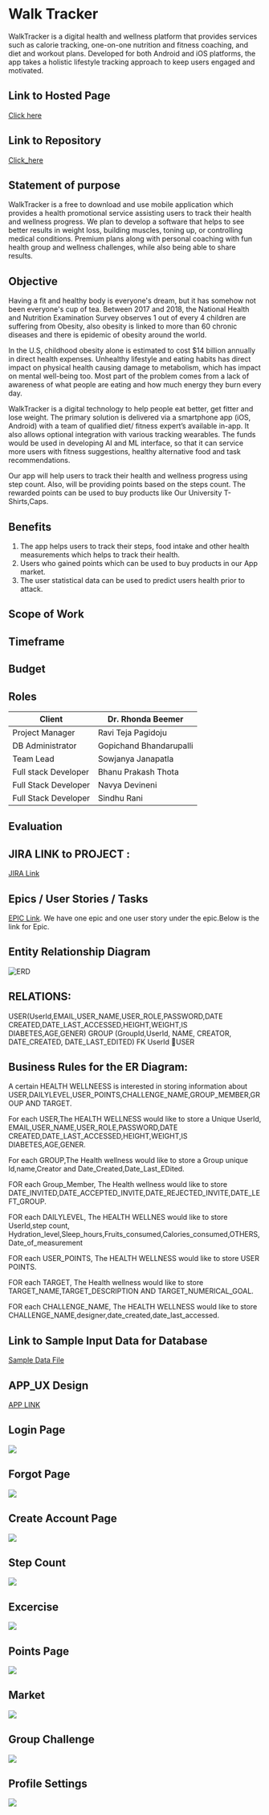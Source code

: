 # Walk Tracker
WalkTracker is a digital health and wellness platform that provides services such as calorie tracking, one-on-one nutrition and fitness coaching, and diet and workout plans. Developed for both Android and iOS platforms, the app takes a holistic lifestyle tracking approach to keep users engaged and motivated.

## Link to Hosted Page
[Click here](https://raviteja444.github.io/health-wellness/)

## Link to Repository
[Click_here](https://github.com/RaviTeja444/health-wellness)

## Statement of purpose
WalkTracker is a free to download and use mobile application which provides a health promotional service assisting users to track their health and wellness progress. We plan to develop a software that helps to see better results in weight loss, building muscles, toning up, or controlling medical conditions. Premium plans along with personal coaching with fun health group and wellness challenges, while also being able to share results.

## Objective
Having a fit and healthy body is everyone's dream, but it has somehow not been everyone's cup of tea. Between 2017 and 2018, the National Health and Nutrition Examination Survey observes 1 out of every 4 children are suffering from Obesity, also obesity is linked to more than 60 chronic diseases and there is epidemic of obesity around the world.

In the U.S, childhood obesity alone is estimated to cost $14 billion annually in direct health expenses. Unhealthy lifestyle and eating habits has direct impact on physical health causing damage to metabolism, which has impact on mental well-being too. Most part of the problem comes from a lack of awareness of what people are eating and how much energy they burn every day.

WalkTracker is a digital technology to help people eat better, get fitter and lose weight. The primary solution is delivered via a smartphone app (iOS, Android) with a team of qualified diet/ fitness expert’s available in-app. It also allows optional integration with various tracking wearables. The funds would be used in developing AI and ML interface, so that it can service more users with fitness suggestions, healthy alternative food and task recommendations.

Our app will help users to track their health and wellness progress using step count. Also, will be providing points based on the steps count. The rewarded points can be used to buy products like Our University T-Shirts,Caps.

## Benefits
1. The app helps users to track their steps, food intake and other health measurements which helps to track their health.
2. Users who gained points which can be used to buy products in our App market.
3. The user statistical data can be used to predict users health prior to attack.

## Scope of Work


## Timeframe


## Budget


## Roles
| Client  | Dr. Rhonda Beemer  |
|---|---|
| Project Manager  | Ravi Teja Pagidoju  |
| DB Administrator | Gopichand Bhandarupalli |
| Team Lead | Sowjanya Janapatla |
| Full stack Developer | Bhanu Prakash Thota |
| Full Stack Developer | Navya Devineni |
| Full Stack Developer | Sindhu Rani |


## Evaluation


## JIRA LINK to PROJECT :
[JIRA Link](https://health-wellness.atlassian.net/secure/RapidBoard.jspa?rapidView=1&view=planning.nodetail&selectedIssue=HEAL-3&issueLimit=100)

## Epics / User Stories / Tasks 
[EPIC Link](https://health-wellness.atlassian.net/browse/HEAL-2).
We have one epic and one user story under the epic.Below is the link for Epic.

## Entity Relationship Diagram
![ERD](https://github.com/RaviTeja444/health-wellness/blob/master/GDP1.png)

## RELATIONS:

USER(UserId,EMAIL,USER_NAME,USER_ROLE,PASSWORD,DATE CREATED,DATE_LAST_ACCESSED,HEIGHT,WEIGHT,IS DIABETES,AGE,GENER)
GROUP (GroupId,UserId, NAME, CREATOR, DATE_CREATED, DATE_LAST_EDITED)
FK UserId USER

## Business Rules for the ER Diagram:

A certain HEALTH WELLNEESS is interested in storing information about 
USER,DAILYLEVEL,USER_POINTS,CHALLENGE_NAME,GROUP_MEMBER,GROUP AND TARGET.

For each USER,The HEALTH WELLNESS would like to store a Unique UserId, EMAIL,USER_NAME,USER_ROLE,PASSWORD,DATE CREATED,DATE_LAST_ACCESSED,HEIGHT,WEIGHT,IS DIABETES,AGE,GENER.

For each GROUP,The Health wellness would like to store a Group unique Id,name,Creator and Date_Created,Date_Last_EDited.

FOR each Group_Member, The Health wellness  would like to store DATE_INVITED,DATE_ACCEPTED_INVITE,DATE_REJECTED_INVITE,DATE_LEFT_GROUP.

FOR each DAILYLEVEL, The HEALTH WELLNES would like to store UserId,step count, Hydration_level,Sleep_hours,Fruits_consumed,Calories_consumed,OTHERS,Date_of_measurement

FOR each USER_POINTS, The HEALTH WELLNESS would like to store USER POINTS.

FOR each TARGET, The Health wellness would like to store TARGET_NAME,TARGET_DESCRIPTION AND TARGET_NUMERICAL_GOAL.

FOR each CHALLENGE_NAME, The HEALTH WELLNESS would like to store CHALLENGE_NAME,designer,date_created,date_last_accessed.

## Link to Sample Input Data for Database
[Sample Data File](https://github.com/RaviTeja444/health-wellness/blob/master/GDP_Sample_Input_data.xlsx)
## APP_UX Design
[APP LINK](https://www.figma.com/proto/JuWZstQl4XFCJESZAaNcau/Untitled?node-id=1%3A2&scaling=scale-down)

## Login Page
![](https://github.com/RaviTeja444/health-wellness/blob/master/Loginpage.png)

## Forgot Page
![](https://github.com/RaviTeja444/health-wellness/blob/master/Forgotpasswordpage.png)

## Create Account Page
![](https://github.com/RaviTeja444/health-wellness/blob/master/create%20account%20page.png)

## Step Count
![](https://github.com/RaviTeja444/health-wellness/blob/master/Step%20count%20page.png)

## Excercise
![](https://github.com/RaviTeja444/health-wellness/blob/master/Excercise%20page.png)

## Points Page
![](https://github.com/RaviTeja444/health-wellness/blob/master/points%20page.png)

## Market
![](https://github.com/RaviTeja444/health-wellness/blob/master/market%20page.png)

## Group Challenge
![](https://github.com/RaviTeja444/health-wellness/blob/master/challenge%20page.png)

## Profile Settings
![](https://github.com/RaviTeja444/health-wellness/blob/master/profile%20settings.png)

   



